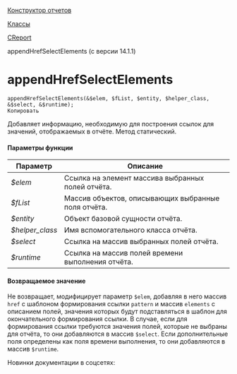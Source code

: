 [Конструктор отчетов](/api_help/report/index.php)

[Классы](/api_help/report/classes/index.php)

[CReport](/api_help/report/classes/creport/index.php)

appendHrefSelectElements (с версии 14.1.1)

appendHrefSelectElements
========================

```
appendHrefSelectElements(&$elem, $fList, $entity, $helper_class, &$select, &$runtime);
Копировать
```

Добавляет информацию, необходимую для построения ссылок для значений, отображаемых в отчёте. Метод статический.

#### Параметры функции

| Параметр | Описание |
| --- | --- |
| *$elem* | Ссылка на элемент массива выбранных полей отчёта. |
| *$fList* | Массив объектов, описывающих выбранные поля отчёта. |
| *$entity* | Объект базовой сущности отчёта. |
| *$helper\_class* | Имя вспомогательного класса отчёта. |
| *$select* | Ссылка на массив выбранных полей отчёта. |
| *$runtime* | Ссылка на массив полей времени выполнения отчёта. |

#### Возвращаемое значение

Не возвращает, модифицирует параметр `$elem`, добавляя в него массив `href` с шаблоном формирования ссылки `pattern` и массив `elements` с описанием полей, значения которых будут подставляться в шаблон для окончательного формирования ссылки. В случае, если для формирования ссылки требуются значения полей, которые не выбраны для отчёта, то они добавляются в массив `$select`. Если дополнительные поля определены как поля времени выполнения, то они добавляются в массив `$runtime`.

Новинки документации в соцсетях: